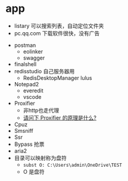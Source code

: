 # app

* listary 可以搜索列表，自动定位文件夹
* pc.qq.com 下载软件很快，没有广告
- postman
  - eolinker
  - swagger
- finalshell
- redisstudio 自己服务器用
  - RedisDesktopManager lulus
- Notepad2
  - everedit
  - vscode
- Proxifier
  - 非http也走代理
  - [请问下 Proxifier 的原理是什么?](https://www.zhihu.com/question/37610676?sort=created)
- Cpuz
- Smsniff
- Ssr
- Bypass 抢票
- aria2
- 目录可以映射称为盘符
  - `subst O: C:\Users\admin\OneDrive\TEST`
  - O 是盘符
